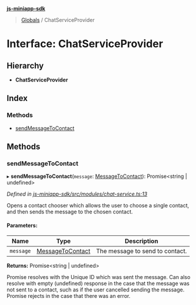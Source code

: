 **[js-miniapp-sdk](../README.md)**

> [Globals](../README.md) / ChatServiceProvider

# Interface: ChatServiceProvider

## Hierarchy

* **ChatServiceProvider**

## Index

### Methods

* [sendMessageToContact](chatserviceprovider.md#sendmessagetocontact)

## Methods

### sendMessageToContact

▸ **sendMessageToContact**(`message`: [MessageToContact](messagetocontact.md)): Promise\<string \| undefined>

*Defined in [js-miniapp-sdk/src/modules/chat-service.ts:13](https://github.com/rakutentech/js-miniapp/blob/94e5592/js-miniapp-sdk/src/modules/chat-service.ts#L13)*

Opens a contact chooser which allows the user to choose a single contact,
and then sends the message to the chosen contact.

#### Parameters:

Name | Type | Description |
------ | ------ | ------ |
`message` | [MessageToContact](messagetocontact.md) | The message to send to contact. |

**Returns:** Promise\<string \| undefined>

Promise resolves with the Unique ID which was sent the message.
Can also resolve with empty (undefined) response in the case that the message was not sent to a contact, such as if the user cancelled sending the message.
Promise rejects in the case that there was an error.
